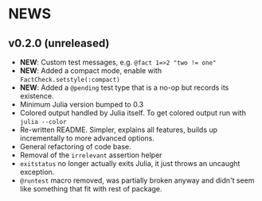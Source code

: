 # NEWS

## v0.2.0 (unreleased)

* **NEW**: Custom test messages, e.g. `@fact 1=>2 "two != one"`
* **NEW**: Added a compact mode, enable with `FactCheck.setstyle(:compact)`
* **NEW**: Added a `@pending` test type that is a no-op but records its existence.
* Minimum Julia version bumped to 0.3
* Colored output handled by Julia itself. To get colored output run with `julia --color`
* Re-written README. Simpler, explains all features, builds up incrementally to more advanced options.
* General refactoring of code base.
* Removal of the `irrelevant` assertion helper
* `exitstatus` no longer actually exits Julia, it just throws an uncaught exception.
* `@runtest` macro removed, was partially broken anyway and didn't seem like something that fit with rest of package.
